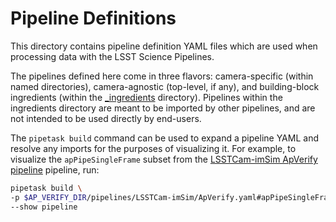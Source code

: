 # Pipeline Definitions

This directory contains pipeline definition YAML files which are used when processing data with the LSST Science Pipelines.

The pipelines defined here come in three flavors: camera-specific (within named directories), camera-agnostic (top-level, if any), and building-block ingredients (within the [\_ingredients](_ingredients) directory).
Pipelines within the ingredients directory are meant to be imported by other pipelines, and are not intended to be used directly by end-users.

The `pipetask build` command can be used to expand a pipeline YAML and resolve any imports for the purposes of visualizing it.
For example, to visualize the `apPipeSingleFrame` subset from the [LSSTCam-imSim ApVerify pipeline](https://github.com/lsst/ap_verify/blob/main/pipelines/LSSTCam-imSim/ApVerify.yaml) pipeline, run:

```bash
pipetask build \
-p $AP_VERIFY_DIR/pipelines/LSSTCam-imSim/ApVerify.yaml#apPipeSingleFrame \
--show pipeline
```
